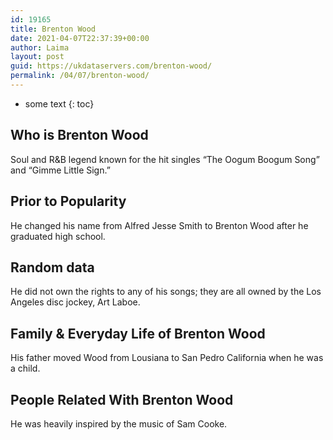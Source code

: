 ```yaml
---
id: 19165
title: Brenton Wood
date: 2021-04-07T22:37:39+00:00
author: Laima
layout: post
guid: https://ukdataservers.com/brenton-wood/
permalink: /04/07/brenton-wood/
---
```


* some text
{: toc}


## Who is Brenton Wood
                  
                  
                  
Soul and R&B legend known for the hit singles &#8220;The Oogum Boogum Song&#8221; and &#8220;Gimme Little Sign.&#8221;
                  
              
            
              
            
                
                
                
## Prior to Popularity
                  
                  
                  
He changed his name from Alfred Jesse Smith to Brenton Wood after he graduated high school.
                  
              
            
              
            
                
                
                
## Random data
                  
                  
                  
He did not own the rights to any of his songs; they are all owned by the Los Angeles disc jockey, Art Laboe.
                  
              
            
              
            
                
                
                
## Family & Everyday Life of Brenton Wood
                  
                  
                  
His father moved Wood from Lousiana to San Pedro California when he was a child.
                  
              
            
              
            
                
                
                
## People Related With Brenton Wood
                  
                  
                  
He was heavily inspired by the music of Sam Cooke.
                  
              
            
              
            
                
              
            
              
              
            
            
              
            
          
          
          